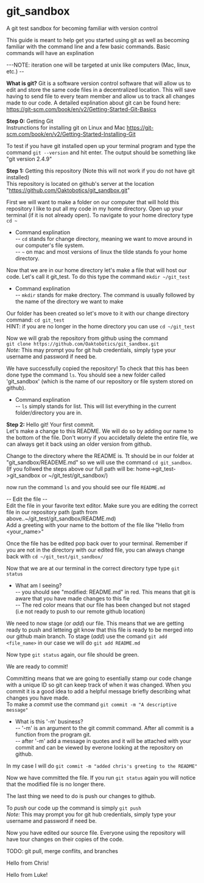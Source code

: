 # git_sandbox
A git test sandbox for becoming familiar with version control

This guide is meant to help get you started using git as well as becoming familiar with the command line and a few 
basic commands. Basic commands will have an explination 

---NOTE: iteration one will be targeted at unix like computers (Mac, linux, etc.) --

<b>What is git?</b>
Git is a software version control software that will allow us to edit and store the same code files in a decentralized
location. This will save having to send file to every team member and allow us to track all changes made to our code.
A detailed explination about git can be found here: https://git-scm.com/book/en/v2/Getting-Started-Git-Basics

<b>Step 0:</b> Getting Git<br />
Instrunctions for installing git on Linux and Mac
https://git-scm.com/book/en/v2/Getting-Started-Installing-Git

To test if you have git installed open up your terminal program and type the command `git --version` and hit enter.
The output should be something like "git version 2.4.9" 

<b>Step 1:</b> Getting this repository (Note this will not work if you do not have git installed) <br />
This repository is located on github's server at the location "https://github.com/Oaktobotics/git_sandbox.git"

First we will want to make a folder on our computer that will hold this repository 
I like to put all my code in my home directory. Open up your terminal (if it is not already open).
To navigate to your home directory type `cd ~` <br />
  - Command explination<br />
    -- `cd` stands for change directory, meaning we want to move around in our computer's file system.<br />
    -- `~` on mac and most versions of linux the tilde stands fo your home directory.

Now that we are in our home directory let's make a file that will host our code.
Let's call it git_test. To do this type the command `mkdir ~/git_test` <br />
 - Command explination<br />
  -- `mkdir` stands for make drectory. The command is usually followed by the name of the directory we want to make

Our folder has been created so let's move to it with our change directory command: `cd git_test`
  <br />HINT: if you are no longer in the home directory you can use `cd ~/git_test`

Now we will grab the repository from github using the command <br />
`git clone https://github.com/Oaktobotics/git_sandbox.git` <br />
  <i>Note:</i> This may prompt you for git hub credentials, simply type your username and password if need be. <br />

We have successfully copied the repository! To check that this has been done type the command `ls`. You should see
a new folder called 'git_sandbox' (which is the name of our repository or file system stored on github).<br />
 - Command explination<br />
  -- `ls` simply stands for list. This will list everything in the current folder/directory you are in.

<b>Step 2:</b> Hello git! Your first commit. <br />
Let's make a change to this README. We will do so by adding our name to the bottom of the file. Don't worry if you accidetally delete the entire file, we can always get it back using an older version from github.

Change to the directory where the README is. Tt should be in our folder at "git_sandbox/READEME.md" so we will use the command `cd git_sandbox`.<br />
(If you follwed the steps above our full path will be: home->git_test->git_sandbox or ~/git_test/git_sandbox/)

now run the command `ls` and you should see our file `README.md`

-- Edit the file --<br />
Edit the file in your favorite text editor. Make sure you are editing the correct file in our repository path (path from above..~/git_test/git_sandbox/README.md) <br />
Add a greeting with your name to the bottom of the file like "Hello from \<your_name>"

Once the file has be edited pop back over to your terminal. Remember if you are not in the directory with our edited file, you can always change back with `cd ~/git_test/git_sandbox/`

Now that we are at our terminal in the correct directory type type `git status` <br /> 
 - What am I seeing? <br /> 
   -- you should see "modified:   README.md" in red. This means that git is aware that you have made changes to this fie <br />
  -- The red color means that our file has been changed but not staged (i.e not ready to push to our remote github location)

We need to now stage (or <i>add</i>) our file. This means that we are getting ready to push and letteing git know that this file is ready to be merged into our github main branch. To stage (<i>add</i>) use the comand `git add <file_name>` in our case we will do `git add README.md` 

Now type `git status` again, our file should be green.

We are ready to commit!

Committing means that we are going to esentially stamp our code change with a unique ID so git can keep track of when it was changed. When you commit it is a good idea to add a helpful message briefly describing what changes you have made. <br />
To make a <i>commit</i> use the command `git commit -m "A descriptive message"`
 - What is this '-m' business?<br />
 -- '-m' is an argument to the git commit command. After all commit is a function from the program git.<br />
 -- after '-m' add a message in quotes and it will be attached with your commit and can be viewed by everone looking at the repository on github.

In my case I will do `git commit -m "added chris's greeting to the README"`

Now we have committed the file. If you run `git status` again you will notice that the modified file is no longer there.

The last thing we need to do is push our changes to github.

To <i>push</i> our code up the command is simply `git push` <br />
<i>Note:</i> This may prompt you for git hub credentials, simply type your username and password if need be. <br />

Now you have edited our source file. Everyone using the repository will have tour changes on their copies of the code.

TODO: git pull, merge conflits, and branches

Hello from Chris!

Hello from Luke!
